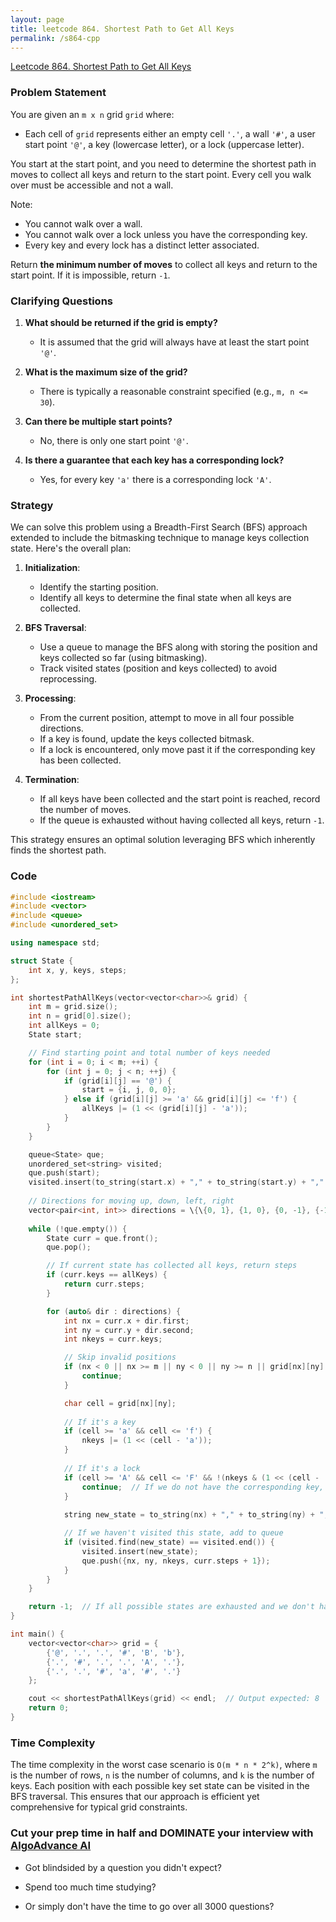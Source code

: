 ```yaml
---
layout: page
title: leetcode 864. Shortest Path to Get All Keys
permalink: /s864-cpp
---
```

[Leetcode 864. Shortest Path to Get All Keys](https://algoadvance.github.io/algoadvance/l864)
### Problem Statement
You are given an `m x n` grid `grid` where:
- Each cell of `grid` represents either an empty cell `'.'`, a wall `'#'`, a user start point `'@'`, a key (lowercase letter), or a lock (uppercase letter).

You start at the start point, and you need to determine the shortest path in moves to collect all keys and return to the start point. Every cell you walk over must be accessible and not a wall.

Note:
- You cannot walk over a wall.
- You cannot walk over a lock unless you have the corresponding key.
- Every key and every lock has a distinct letter associated.

Return **the minimum number of moves** to collect all keys and return to the start point. If it is impossible, return `-1`.

### Clarifying Questions
1. **What should be returned if the grid is empty?**
   - It is assumed that the grid will always have at least the start point `'@'`.
   
2. **What is the maximum size of the grid?**
   - There is typically a reasonable constraint specified (e.g., `m, n <= 30`).

3. **Can there be multiple start points?**
   - No, there is only one start point `'@'`.

4. **Is there a guarantee that each key has a corresponding lock?**
   - Yes, for every key `'a'` there is a corresponding lock `'A'`.

### Strategy
We can solve this problem using a Breadth-First Search (BFS) approach extended to include the bitmasking technique to manage keys collection state. Here's the overall plan:

1. **Initialization**:
   - Identify the starting position.
   - Identify all keys to determine the final state when all keys are collected.

2. **BFS Traversal**:
   - Use a queue to manage the BFS along with storing the position and keys collected so far (using bitmasking).
   - Track visited states (position and keys collected) to avoid reprocessing.

3. **Processing**:
   - From the current position, attempt to move in all four possible directions.
   - If a key is found, update the keys collected bitmask.
   - If a lock is encountered, only move past it if the corresponding key has been collected.

4. **Termination**:
   - If all keys have been collected and the start point is reached, record the number of moves.
   - If the queue is exhausted without having collected all keys, return `-1`.

This strategy ensures an optimal solution leveraging BFS which inherently finds the shortest path.

### Code

```cpp
#include <iostream>
#include <vector>
#include <queue>
#include <unordered_set>

using namespace std;

struct State {
    int x, y, keys, steps;
};

int shortestPathAllKeys(vector<vector<char>>& grid) {
    int m = grid.size();
    int n = grid[0].size();
    int allKeys = 0;
    State start;

    // Find starting point and total number of keys needed
    for (int i = 0; i < m; ++i) {
        for (int j = 0; j < n; ++j) {
            if (grid[i][j] == '@') {
                start = {i, j, 0, 0};
            } else if (grid[i][j] >= 'a' && grid[i][j] <= 'f') {
                allKeys |= (1 << (grid[i][j] - 'a'));
            }
        }
    }

    queue<State> que;
    unordered_set<string> visited;
    que.push(start);
    visited.insert(to_string(start.x) + "," + to_string(start.y) + "," + to_string(start.keys));
    
    // Directions for moving up, down, left, right
    vector<pair<int, int>> directions = \{\{0, 1}, {1, 0}, {0, -1}, {-1, 0}};
    
    while (!que.empty()) {
        State curr = que.front();
        que.pop();

        // If current state has collected all keys, return steps
        if (curr.keys == allKeys) {
            return curr.steps;
        }

        for (auto& dir : directions) {
            int nx = curr.x + dir.first;
            int ny = curr.y + dir.second;
            int nkeys = curr.keys;

            // Skip invalid positions
            if (nx < 0 || nx >= m || ny < 0 || ny >= n || grid[nx][ny] == '#') {
                continue;
            }

            char cell = grid[nx][ny];
            
            // If it's a key
            if (cell >= 'a' && cell <= 'f') {
                nkeys |= (1 << (cell - 'a'));
            }
            
            // If it's a lock
            if (cell >= 'A' && cell <= 'F' && !(nkeys & (1 << (cell - 'A')))) {
                continue;  // If we do not have the corresponding key, skip
            }
 
            string new_state = to_string(nx) + "," + to_string(ny) + "," + to_string(nkeys);

            // If we haven't visited this state, add to queue
            if (visited.find(new_state) == visited.end()) {
                visited.insert(new_state);
                que.push({nx, ny, nkeys, curr.steps + 1});
            }
        }
    }

    return -1;  // If all possible states are exhausted and we don't have all keys
}

int main() {
    vector<vector<char>> grid = {
        {'@', '.', '.', '#', 'B', 'b'},
        {'.', '#', '.', '.', 'A', '.'},
        {'.', '.', '#', 'a', '#', '.'}
    };

    cout << shortestPathAllKeys(grid) << endl;  // Output expected: 8
    return 0;
}
```

### Time Complexity
The time complexity in the worst case scenario is `O(m * n * 2^k)`, where `m` is the number of rows, `n` is the number of columns, and `k` is the number of keys. Each position with each possible key set state can be visited in the BFS traversal. This ensures that our approach is efficient yet comprehensive for typical grid constraints.


### Cut your prep time in half and DOMINATE your interview with [AlgoAdvance AI](https://algoAdvance.com)

- Got blindsided by a question you didn't expect?

- Spend too much time studying?

- Or simply don't have the time to go over all 3000 questions?

